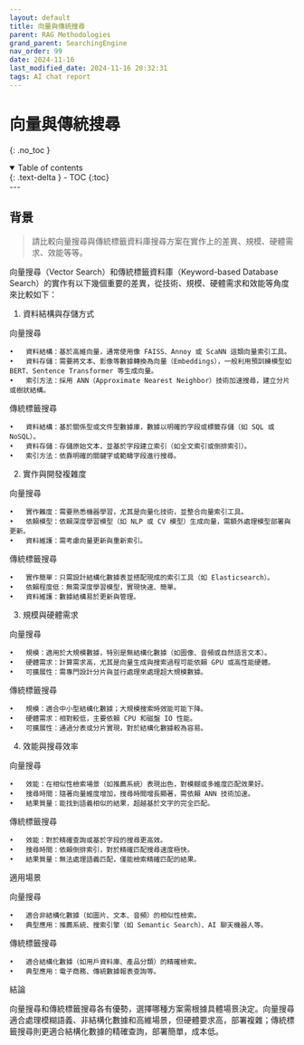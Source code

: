 ```yaml
---
layout: default
title: 向量與傳統搜尋
parent: RAG Methodologies
grand_parent: SearchingEngine
nav_order: 99
date: 2024-11-16
last_modified_date: 2024-11-16 20:32:31
tags: AI chat report
---
```


# 向量與傳統搜尋
{: .no_toc }

<details open markdown="block">
  <summary>
    Table of contents
  </summary>
  {: .text-delta }
- TOC
{:toc}
</details>
---

## 背景



> 請比較向量搜尋與傳統標籤資料庫搜尋方案在實作上的差異、規模、硬體需求、效能等等。

向量搜尋（Vector Search）和傳統標籤資料庫（Keyword-based Database Search）的實作有以下幾個重要的差異，從技術、規模、硬體需求和效能等角度來比較如下：

1. 資料結構與存儲方式

向量搜尋

	•	資料結構：基於高維向量，通常使用像 FAISS、Annoy 或 ScaNN 這類向量索引工具。
	•	資料存儲：需要將文本、影像等數據轉換為向量（Embeddings），一般利用預訓練模型如 BERT、Sentence Transformer 等生成向量。
	•	索引方法：採用 ANN（Approximate Nearest Neighbor）技術加速搜尋，建立分片或樹狀結構。

傳統標籤搜尋

	•	資料結構：基於關係型或文件型數據庫，數據以明確的字段或標籤存儲（如 SQL 或 NoSQL）。
	•	資料存儲：存儲原始文本，並基於字段建立索引（如全文索引或倒排索引）。
	•	索引方法：依靠明確的關鍵字或範疇字段進行搜尋。

2. 實作與開發複雜度

向量搜尋

	•	實作難度：需要熟悉機器學習，尤其是向量化技術，並整合向量索引工具。
	•	依賴模型：依賴深度學習模型（如 NLP 或 CV 模型）生成向量，需額外處理模型部署與更新。
	•	資料維護：需考慮向量更新與重新索引。

傳統標籤搜尋

	•	實作簡單：只需設計結構化數據表並搭配現成的索引工具（如 Elasticsearch）。
	•	依賴程度低：無需深度學習模型，實現快速、簡單。
	•	資料維護：數據結構易於更新與管理。

3. 規模與硬體需求

向量搜尋

	•	規模：適用於大規模數據，特別是無結構化數據（如圖像、音頻或自然語言文本）。
	•	硬體需求：計算需求高，尤其是向量生成與搜索過程可能依賴 GPU 或高性能硬體。
	•	可擴展性：需專門設計分片與並行處理來處理超大規模數據。

傳統標籤搜尋

	•	規模：適合中小型結構化數據；大規模搜索時效能可能下降。
	•	硬體需求：相對較低，主要依賴 CPU 和磁盤 IO 性能。
	•	可擴展性：通過分表或分片實現，對於結構化數據較為容易。

4. 效能與搜尋效率

向量搜尋

	•	效能：在相似性檢索場景（如推薦系統）表現出色，對模糊或多維度匹配效果好。
	•	搜尋時間：隨著向量維度增加，搜尋時間增長顯著，需依賴 ANN 技術加速。
	•	結果質量：能找到語義相似的結果，超越基於文字的完全匹配。

傳統標籤搜尋

	•	效能：對於精確查詢或基於字段的搜尋更高效。
	•	搜尋時間：依賴倒排索引，對於精確匹配搜尋速度極快。
	•	結果質量：無法處理語義匹配，僅能檢索精確匹配的結果。

適用場景

向量搜尋

	•	適合非結構化數據（如圖片、文本、音頻）的相似性檢索。
	•	典型應用：推薦系統、搜索引擎（如 Semantic Search）、AI 聊天機器人等。

傳統標籤搜尋

	•	適合結構化數據（如用戶資料庫、產品分類）的精確檢索。
	•	典型應用：電子商務、傳統數據報表查詢等。

結論

向量搜尋和傳統標籤搜尋各有優勢，選擇哪種方案需根據具體場景決定。向量搜尋適合處理模糊語義、非結構化數據和高維場景，但硬體要求高，部署複雜；傳統標籤搜尋則更適合結構化數據的精確查詢，部署簡單，成本低。

